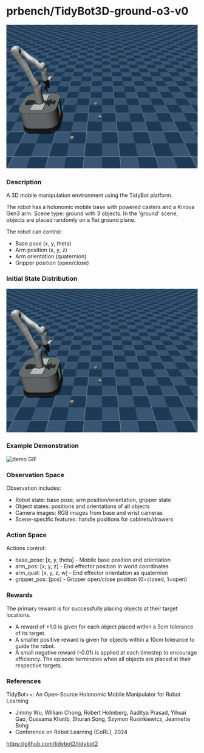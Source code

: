 # prbench/TidyBot3D-ground-o3-v0
![random action GIF](assets/random_action_gifs/TidyBot3D-ground-o3.gif)

### Description
A 3D mobile manipulation environment using the TidyBot platform.
        
The robot has a holonomic mobile base with powered casters and a Kinova Gen3 arm.
Scene type: ground with 3 objects. In the 'ground' scene,
            objects are placed randomly on a flat ground plane.

The robot can control:
- Base pose (x, y, theta)
- Arm position (x, y, z)
- Arm orientation (quaternion)
- Gripper position (open/close)

### Initial State Distribution
![initial state GIF](assets/initial_state_gifs/TidyBot3D-ground-o3.gif)

### Example Demonstration
![demo GIF](assets/demo_gifs/TidyBot3D-ground-o3.gif)

### Observation Space
Observation includes:
- Robot state: base pose, arm position/orientation, gripper state
- Object states: positions and orientations of all objects
- Camera images: RGB images from base and wrist cameras
- Scene-specific features: handle positions for cabinets/drawers


### Action Space
Actions control:
- base_pose: [x, y, theta] - Mobile base position and orientation
- arm_pos: [x, y, z] - End effector position in world coordinates
- arm_quat: [x, y, z, w] - End effector orientation as quaternion
- gripper_pos: [pos] - Gripper open/close position (0=closed, 1=open)


### Rewards
The primary reward is for successfully placing objects
            at their target locations.
- A reward of +1.0 is given for each object placed within a 5cm tolerance of its target.
- A smaller positive reward is given for objects within a 10cm tolerance to guide the robot.
- A small negative reward (-0.01) is applied at each timestep to encourage efficiency.
The episode terminates when all objects are placed at their respective targets.


### References
TidyBot++: An Open-Source Holonomic Mobile Manipulator
        for Robot Learning
- Jimmy Wu, William Chong, Robert Holmberg, Aaditya Prasad, Yihuai Gao, 
  Oussama Khatib, Shuran Song, Szymon Rusinkiewicz, Jeannette Bohg
- Conference on Robot Learning (CoRL), 2024

https://github.com/tidybot2/tidybot2
